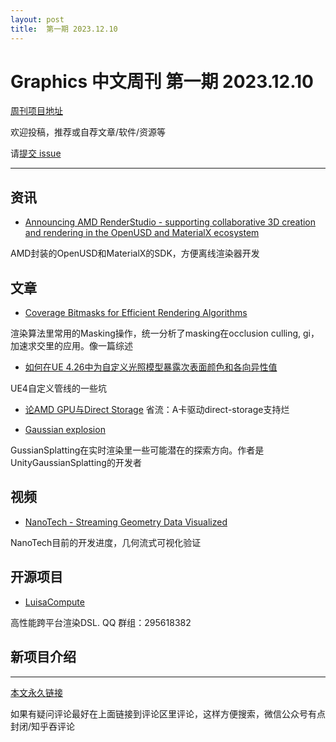 ```yaml
---
layout: post
title:  第一期 2023.12.10
---
```

# Graphics 中文周刊 第一期 2023.12.10

[周刊项目地址](https://github.com/jczh98/graphicsweeklynews)


欢迎投稿，推荐或自荐文章/软件/资源等

请[提交 issue](https://github.com/jczh98/graphicsweeklynews/issues)


---

## 资讯

-  [Announcing AMD RenderStudio - supporting collaborative 3D creation and rendering in the OpenUSD and MaterialX ecosystem](https://gpuopen.com/learn/introducing-amd-renderstudio/)

AMD封装的OpenUSD和MaterialX的SDK，方便离线渲染器开发

## 文章

- [Coverage Bitmasks for Efficient Rendering Algorithms](https://www.ea.com/seed/news/coverage-bitmasks)

渲染算法里常用的Masking操作，统一分析了masking在occlusion culling, gi，加速求交里的应用。像一篇综述

- [如何在UE 4.26中为自定义光照模型暴露次表面颜色和各向异性值](https://zhuanlan.zhihu.com/p/671377800)

UE4自定义管线的一些坑


- [论AMD GPU与Direct Storage](https://zhuanlan.zhihu.com/p/671310380)
省流：A卡驱动direct-storage支持烂

- [Gaussian explosion](https://aras-p.info/blog/2023/12/08/Gaussian-explosion/)

GussianSplatting在实时渲染里一些可能潜在的探索方向。作者是UnityGaussianSplatting的开发者

## 视频

- [NanoTech - Streaming Geometry Data Visualized](https://www.youtube.com/watch?v=VvfbKixVxis)

NanoTech目前的开发进度，几何流式可视化验证

## 开源项目

- [LuisaCompute](https://github.com/LuisaGroup/LuisaCompute) 

高性能跨平台渲染DSL. QQ 群组：295618382

## 新项目介绍

---



[本文永久链接](https://jczh98.github.io/graphicsweeklynews/posts/001.html)

如果有疑问评论最好在上面链接到评论区里评论，这样方便搜索，微信公众号有点封闭/知乎吞评论